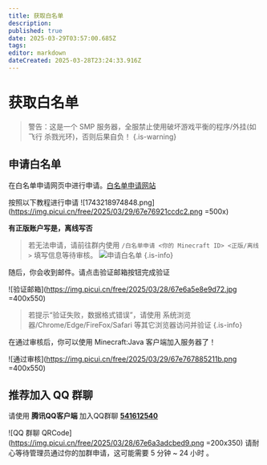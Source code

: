 ```yaml
---
title: 获取白名单
description: 
published: true
date: 2025-03-29T03:57:00.685Z
tags: 
editor: markdown
dateCreated: 2025-03-28T23:24:33.916Z
---
```


# 获取白名单

> 警告：这是一个 SMP 服务器，全服禁止使用破坏游戏平衡的程序/外挂(如 飞行 杀戮光环)，否则后果自负！
{.is-warning}



## 申请白名单

在白名单申请网页中进行申请。[白名单申请网站](https://smp.bluebomb.top)

按照以下教程进行申请
![1743218974848.png](https://img.picui.cn/free/2025/03/29/67e76921ccdc2.png =500x)

**有正版账户写是，离线写否**


> 若无法申请，请前往群内使用 `/白名单申请 <你的 Minecraft ID> <正版/离线>` 填写信息等待审核。
![申请白名单](https://img.picui.cn/free/2025/03/28/67e6a58c095d2.png)
{.is-info}

随后，你会收到邮件。请点击验证邮箱按钮完成验证

![验证邮箱](https://img.picui.cn/free/2025/03/28/67e6a5e8e9d72.jpg =400x550)

> 若提示“验证失败，数据格式错误”，请使用 系统浏览器/Chrome/Edge/FireFox/Safari 等其它浏览器访问并验证
{.is-info}

在通过审核后，你可以使用 Minecraft:Java 客户端加入服务器了！

![通过审核](https://img.picui.cn/free/2025/03/29/67e767885211b.png =400x550)

## 推荐加入 QQ 群聊
请使用 **腾讯QQ客户端** 加入QQ群聊 **[541612540](https://qm.qq.com/q/6TTHyE0ZlC)**

![QQ 群聊 QRCode](https://img.picui.cn/free/2025/03/28/67e6a3adcbed9.png =200x350)
请耐心等待管理员通过你的加群申请，这可能需要 5 分钟 ~ 24 小时 。